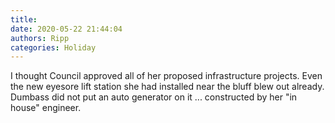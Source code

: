 ```yaml
---
title: 
date: 2020-05-22 21:44:04
authors: Ripp
categories: Holiday
---
```


 I thought Council approved all of her proposed infrastructure projects.   Even the new eyesore lift station she had installed near the bluff blew out already.   Dumbass did not put an auto generator on it ... constructed by her "in house" engineer.